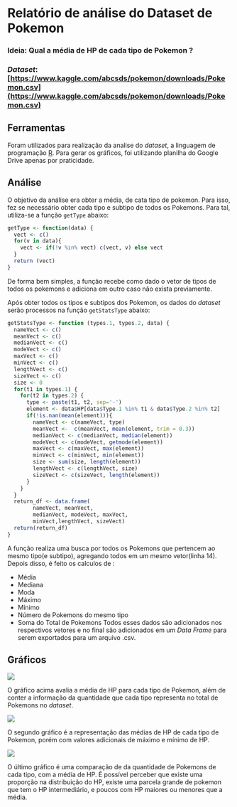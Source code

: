 # Relatório de análise do Dataset de Pokemon

### Ideia: Qual a média de HP de cada tipo de Pokemon ?

### *Dataset*: [https://www.kaggle.com/abcsds/pokemon/downloads/Pokemon.csv](https://www.kaggle.com/abcsds/pokemon/downloads/Pokemon.csv)

## Ferramentas

Foram utilizados para realização da analise do *dataset*, a linguagem de programação [R](https://www.r-project.org/).
Para gerar os gráficos, foi utilizando planilha do Google Drive apenas por praticidade.

## Análise

O objetivo da análise era obter a média, de cata tipo de pokemon. Para isso, fez se necessário obter cada tipo e subtipo de todos os Pokemons. Para tal, utiliza-se a função `getType` abaixo: 

```r
getType <- function(data) {
  vect <- c()
  for(v in data){
    vect <- if(!v %in% vect) c(vect, v) else vect
  }
  return (vect)
}
```
De forma bem simples, a função recebe como dado o vetor de tipos de todos os pokemons e adiciona em outro caso não exista previamente.

Após obter todos os tipos e subtipos dos Pokemon, os dados do *dataset* serão processos na função `getStatsType` abaixo:

```r
getStatsType <- function (types.1, types.2, data) {
  nameVect <- c()
  meanVect <- c()
  medianVect <- c()
  modeVect <- c()
  maxVect <- c()
  minVect <- c()
  lengthVect <- c()
  sizeVect <- c()
  size <- 0
  for(t1 in types.1) {
    for(t2 in types.2) {
      type <- paste(t1, t2, sep='-')
      element <- data$HP[data$Type.1 %in% t1 & data$Type.2 %in% t2]
      if(!is.nan(mean(element))){
        nameVect <- c(nameVect, type)
        meanVect <-  c(meanVect, mean(element, trim = 0.3))
        medianVect <- c(medianVect, median(element))
        modeVect <- c(modeVect, getmode(element))
        maxVect <- c(maxVect, max(element))
        minVect <- c(minVect, min(element))
        size <- sum(size, length(element))
        lengthVect <- c(lengthVect, size)
        sizeVect <- c(sizeVect, length(element))
      }
    }
  }
  return_df <- data.frame(
  		nameVect, meanVect,
  		medianVect, modeVect, maxVect,
		minVect,lengthVect, sizeVect)
  return(return_df)
}
```
A função realiza uma busca por todos os Pokemons que pertencem ao mesmo tipo(e subtipo), agregando todos em um mesmo vetor(linha 14). Depois disso, é feito os calculos de :
* Média
* Mediana
* Moda
* Máximo
* Mínimo
* Número de Pokemons do mesmo tipo
* Soma do Total de Pokemons
Todos esses dados são adicionados nos respectivos vetores e no final são adicionados em um *Data Frame* para serem exportados para um arquivo .csv.

## Gráficos

![](https://i.imgur.com/5FvtIfK.png)

O gráfico acima avalia a média de HP para cada tipo de Pokemon, além de conter a informação da quantidade que cada tipo representa no total de Pokemons no *dataset*.

![](https://i.imgur.com/biRp11w.png)

O segundo gráfico é a representação das médias de HP de cada tipo de Pokemon, porém com valores adicionais de máximo e mínimo de HP.

![](https://i.imgur.com/QnjOTO5.png)

O último gráfico é uma comparação de da quantidade de Pokemons de cada tipo, com a média de HP. É possível perceber que existe uma proporção na distribuição do HP, existe uma parcela grande de pokemon que tem o HP intermediário, e poucos com HP maiores ou menores que a média.
